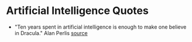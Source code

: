 # Artificial Intelligence Quotes

* "Ten years spent in artificial intelligence is enough to make one believe in Dracula." Alan Perlis [source](https://computing.calvin.edu/documents/intelligent-machines.html)
